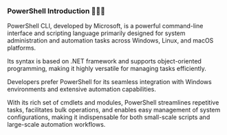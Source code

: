 ### PowerShell Introduction :technologist::beginner:
PowerShell CLI, developed by Microsoft, is a powerful command-line interface and scripting language primarily designed for system administration and automation tasks across Windows, Linux, and macOS platforms.

Its syntax is based on .NET framework and supports object-oriented programming, making it highly versatile for managing tasks efficiently.

Developers prefer PowerShell for its seamless integration with Windows environments and extensive automation capabilities.

With its rich set of cmdlets and modules, PowerShell streamlines repetitive tasks, facilitates bulk operations, and enables easy management of system configurations, making it indispensable for both small-scale scripts and large-scale automation workflows.